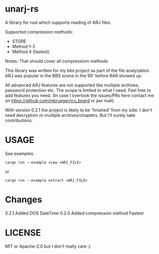 # unarj-rs
A library for rust which supports reading of ARJ files.

Supported compression methods:

* STORE
* Method 1-3
* Method 4 (fastest)

Notes: That should cover all compressiom methods

This library was written for my bbs project as part of the file analyzation.
ARJ was popular in the BBS scene in the 90' before RAR showed up.

All advanced ARJ features are not supported like multiple archives, password protection etc.
The scope is limited to what I need. Feel free to add features you need.
(In case I overlook  the issues/PRs here contact me on https://github.com/mkrueger/icy_board or per mail)

With version 0.2.1 the project is likely to be 'finished' from my side. I don't need decryption or mulitple archives/chapters. 
But I'll surely take contributions.

# USAGE

See examples. 

``` cargo run --example view <ARJ_FILE> ```

or

``` cargo run --example extract <ARJ_FILE> ```

# Changes

0.2.1 Added DOS DateTime
0.2.0 Added compression method Fastest

# LICENSE

MIT or Apache-2.0 but I don't really care :)